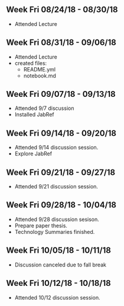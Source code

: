 Week Fri 08/24/18  - 08/30/18
-----------------------------

* Attended Lecture



Week Fri 08/31/18  - 09/06/18
-----------------------------

* Attended Lecture
* created files:
  * README.yml
  * notebook.md


Week Fri 09/07/18  - 09/13/18
-----------------------------
* Attended 9/7 discussion
* Installed JabRef

Week Fri 09/14/18 - 09/20/18
----------------------------
* Attended 9/14 discussion session.
* Explore JabRef

Week Fri 09/21/18 - 09/27/18
----------------------------
* Attended 9/21 discussion session.

Week Fri 09/28/18 - 10/04/18
----------------------------
* Attended 9/28 discussion sesison.
* Prepare paper thesis.
* Technology Summaries finished.

Week Fri 10/05/18 - 10/11/18
----------------------------
* Discussion canceled due to fall break

Week Fri 10/12/18 - 10/18/18
----------------------------
* Attended 10/12 discussion session.
